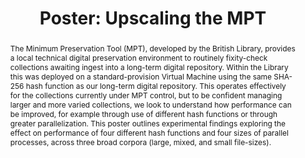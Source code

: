 ---
abstract: The Minimum Preservation Tool (MPT), developed by the British Library, provides
  a local technical digital preservation environment to routinely fixity-check collections
  awaiting ingest into a long-term digital repository. Within the Library this was
  deployed on a standard-provision Virtual Machine using the same SHA-256 hash function
  as our long-term digital repository. This operates effectively for the collections
  currently under MPT control, but to be confident managing larger and more varied
  collections, we look to understand how performance can be improved, for example
  through use of different hash functions or through greater parallelization. This
  poster outlines experimental findings exploring the effect on performance of four
  different hash functions and four sizes of parallel processes, across three broad
  corpora (large, mixed, and small file-sizes).
creators:
- May, Peter
date: null
document_url: https://az659834.vo.msecnd.net/eventsairwesteuprod/production-inconference-public/a3e4f5b25a0c400aa3e9083e6f592da2
grand_parent: iPRES
institutions:
- British Library
keywords:
- minimum preservation tool
- performance
- checksum
landing_page_url: null
language: eng
layout: publication
license: CC-BY 4.0 International
notes_url: null
parent: iPRES 2022
presentation_url: null
size: null
source_name: iPRES
title: 'Poster: Upscaling the MPT'
type: poster
year: 2022
---